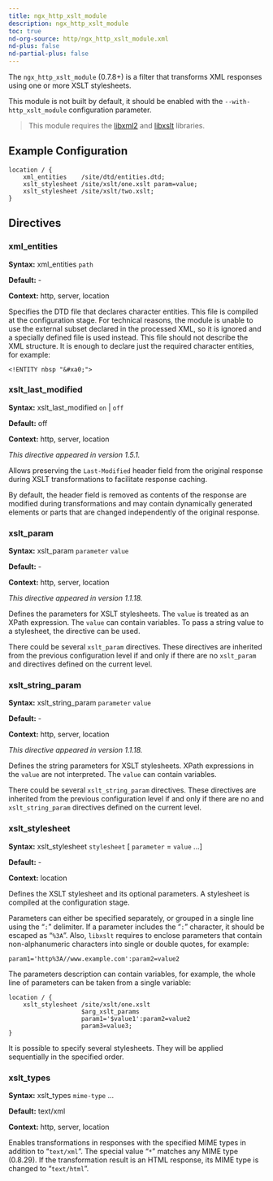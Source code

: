 ```yaml
---
title: ngx_http_xslt_module
description: ngx_http_xslt_module
toc: true
nd-org-source: http/ngx_http_xslt_module.xml
nd-plus: false
nd-partial-plus: false
---
```



<!--
      ********************************************************************************
      🛑 WARNING: AUTOGENERATED FILE - DO NOT EDIT 🛑 This Markdown file was
      automatically generated from the source XML documentation. Any manual
      changes made directly to this file will be overwritten. To request or
      suggest changes, please edit the source XML files instead.
      https://github.com/nginx/nginx.org/tree/main/xml/en
      ********************************************************************************
      -->


The `ngx_http_xslt_module` (0.7.8+) is a filter
that transforms XML responses using one or more XSLT stylesheets.

This module is not built by default, it should be enabled with the
`--with-http_xslt_module`
configuration parameter.

> This module requires the [libxml2](http://xmlsoft.org) and [libxslt](http://xmlsoft.org/XSLT/) libraries.

## Example Configuration


```nginx
location / {
    xml_entities    /site/dtd/entities.dtd;
    xslt_stylesheet /site/xslt/one.xslt param=value;
    xslt_stylesheet /site/xslt/two.xslt;
}

```

## Directives

### xml_entities

**Syntax:** xml_entities `path`

**Default:** -

**Context:** http, server, location


Specifies the DTD file that declares character entities.
This file is compiled at the configuration stage.
For technical reasons, the module is unable to use the
external subset declared in the processed XML, so it is
ignored and a specially defined file is used instead.
This file should not describe the XML structure.
It is enough to declare just the required character entities, for example:

```nginx
<!ENTITY nbsp "&#xa0;">

```

### xslt_last_modified

**Syntax:** xslt_last_modified `on` | `off`

**Default:** off

**Context:** http, server, location

_This directive appeared in version 1.5.1._


Allows preserving the `Last-Modified` header field
from the original response during XSLT transformations
to facilitate response caching.

By default, the header field is removed as contents of the response
are modified during transformations and may contain dynamically generated
elements or parts that are changed independently of the original response.
### xslt_param

**Syntax:** xslt_param `parameter` `value`

**Default:** -

**Context:** http, server, location

_This directive appeared in version 1.1.18._


Defines the parameters for XSLT stylesheets.
The `value` is treated as an XPath expression.
The `value` can contain variables.
To pass a string value to a stylesheet,
the [](#xslt_string_param) directive can be used.

There could be several `xslt_param` directives.
These directives are inherited from the previous configuration level
if and only if there are no `xslt_param` and
[](#xslt_string_param) directives
defined on the current level.
### xslt_string_param

**Syntax:** xslt_string_param `parameter` `value`

**Default:** -

**Context:** http, server, location

_This directive appeared in version 1.1.18._


Defines the string parameters for XSLT stylesheets.
XPath expressions in the `value` are not interpreted.
The `value` can contain variables.

There could be several `xslt_string_param` directives.
These directives are inherited from the previous configuration level
if and only if there are no [](#xslt_param) and
`xslt_string_param` directives
defined on the current level.
### xslt_stylesheet

**Syntax:** xslt_stylesheet `stylesheet` [ `parameter` = `value` ...]

**Default:** -

**Context:** location


Defines the XSLT stylesheet and its optional parameters.
A stylesheet is compiled at the configuration stage.

Parameters can either be specified separately, or grouped in a
single line using the “`:`” delimiter.
If a parameter includes the “`:`” character,
it should be escaped as “`%3A`”.
Also, `libxslt` requires to enclose parameters
that contain non-alphanumeric characters into single or double quotes,
for example:

```nginx
param1='http%3A//www.example.com':param2=value2

```


The parameters description can contain variables, for example,
the whole line of parameters can be taken from a single variable:

```nginx
location / {
    xslt_stylesheet /site/xslt/one.xslt
                    $arg_xslt_params
                    param1='$value1':param2=value2
                    param3=value3;
}

```


It is possible to specify several stylesheets.
They will be applied sequentially in the specified order.
### xslt_types

**Syntax:** xslt_types `mime-type` ...

**Default:** text/xml

**Context:** http, server, location


Enables transformations in responses with the specified MIME types
in addition to “`text/xml`”.
The special value “`*`” matches any MIME type (0.8.29).
If the transformation result is an HTML response, its MIME type
is changed to “`text/html`”.
